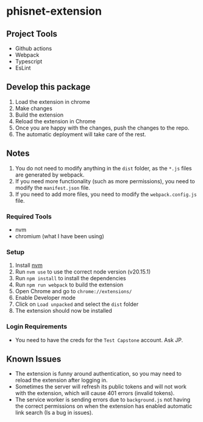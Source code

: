 # phisnet-extension

## Project Tools
- Github actions
- Webpack
- Typescript
- EsLint

## Develop this package
1. Load the extension in chrome
2. Make changes
3. Build the extension
4. Reload the extension in Chrome
5. Once you are happy with the changes, push the changes to the repo.
6. The automatic deployment will take care of the rest.

## Notes
1. You do not need to modify anything in the `dist` folder, as the `*.js` files are generated by webpack.
2. If you need more functionality (such as more permissions), you need to modify the `manifest.json` file.
3. If you need to add more files, you need to modify the `webpack.config.js` file.

### Required Tools
- nvm
- chromium (what I have been using)

### Setup
1. Install [nvm](https://github.com/nvm-sh/nvm) 
2. Run `nvm use` to use the correct node version (v20.15.1)
3. Run `npm install` to install the dependencies
4. Run `npm run webpack` to build the extension
5. Open Chrome and go to `chrome://extensions/`
6. Enable Developer mode
7. Click on `Load unpacked` and select the `dist` folder
8. The extension should now be installed

### Login Requirements
- You need to have the creds for the `Test Capstone` account. Ask JP.

## Known Issues
- The extension is funny around authentication, so you may need to reload the extension after logging in.
- Sometimes the server will refresh its public tokens and will not work with the extension, which will cause 401 errors (invalid tokens).
- The service worker is sending errors due to `background.js` not having the correct permissions on when the extension has enabled automatic link search (Is a bug in issues).
